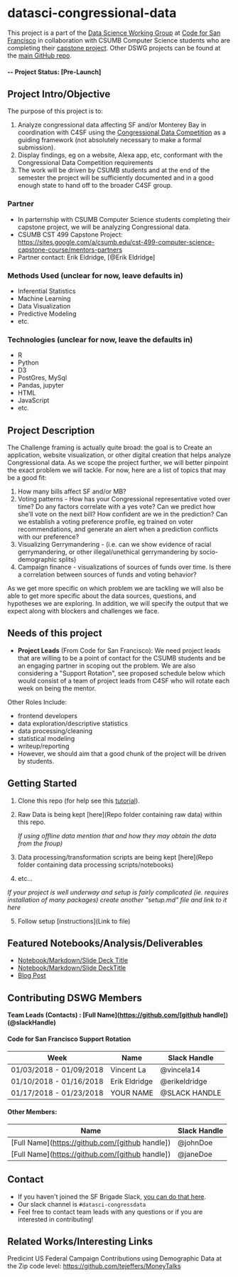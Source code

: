 # datasci-congressional-data
This project is a part of the [Data Science Working Group](http://datascience.codeforsanfrancisco.org) at [Code for San Francisco](http://www.codeforsanfrancisco.org) in collaboration with CSUMB Computer Science students who are completing their [capstone project](https://sites.google.com/a/csumb.edu/cst-499-computer-science-capstone-course/mentors-partners).  Other DSWG projects can be found at the [main GitHub repo](https://github.com/sfbrigade/data-science-wg).

#### -- Project Status: [Pre-Launch]

## Project Intro/Objective
The purpose of this project is to:

1. Analyze congressional data affecting SF and/or Monterey Bay in coordination with C4SF using the [Congressional Data Competition](https://www.challenge.gov/challenge/congressional-data-competition/) as a guiding framework (not absolutely necessary to make a formal submission).
2. Display findings, eg on a website, Alexa app, etc, conformant with the Congressional Data Competition requirements
3. The work will be driven by CSUMB students and at the end of the semester the project will be sufficiently documented and in a good enough state to hand off to the broader C4SF group.

### Partner
* In parternship with CSUMB Computer Science students completing their capstone project, we will be analyzing Congressional data.
* CSUMB CST 499 Capstone Project: https://sites.google.com/a/csumb.edu/cst-499-computer-science-capstone-course/mentors-partners
* Partner contact: Erik Eldridge, [@Erik Eldridge]

### Methods Used (unclear for now, leave defaults in)
* Inferential Statistics
* Machine Learning
* Data Visualization
* Predictive Modeling
* etc.

### Technologies (unclear for now, leave the defaults in)
* R 
* Python
* D3
* PostGres, MySql
* Pandas, jupyter
* HTML
* JavaScript
* etc. 

## Project Description
The Challenge framing is actually quite broad: the goal is to Create an application, website visualization, or other digital creation that helps analyze Congressional data. As we scope the project further, we will better pinpoint the exact problem we will tackle. For now, here are a list of topics that may be a good fit:

1. How many bills affect SF and/or MB?
2. Voting patterns - How has your Congressional representative voted over time? Do any factors correlate with a yes vote? Can we predict how she’ll vote on the next bill? How confident are we in the prediction? Can we establish a voting preference profile, eg trained on voter recommendations, and generate an alert when a prediction conflicts with our preference?
3. Visualizing Gerrymandering - (i.e. can we show evidence of racial gerrymandering, or other illegal/unethical gerrymandering by socio-demographic splits)
4. Campaign finance - visualizations of sources of funds over time. Is there a correlation between sources of funds and voting behavior?

As we get more specific on which problem we are tackling we will also be able to get more specific about the data sources, questions, and hypotheses we are exploring. In addition, we will specify the output that we expect along with blockers and challenges we face.

## Needs of this project

- **Project Leads** (From Code for San Francisco): We need project leads that are willing to be a point of contact for the CSUMB students and be an engaging partner in scoping out the problem. We are also considering a "Support Rotation", see proposed schedule below which would consist of a team of project leads from C4SF who will rotate each week on being the mentor.

Other Roles Include:
- frontend developers
- data exploration/descriptive statistics
- data processing/cleaning
- statistical modeling
- writeup/reporting
- However, we should aim that a good chunk of the project will be driven by students.

## Getting Started

1. Clone this repo (for help see this [tutorial](https://help.github.com/articles/cloning-a-repository/)).
2. Raw Data is being kept [here](Repo folder containing raw data) within this repo.

    *If using offline data mention that and how they may obtain the data from the froup)*
    
3. Data processing/transformation scripts are being kept [here](Repo folder containing data processing scripts/notebooks)
4. etc...

*If your project is well underway and setup is fairly complicated (ie. requires installation of many packages) create another "setup.md" file and link to it here*  

5. Follow setup [instructions](Link to file)

## Featured Notebooks/Analysis/Deliverables
* [Notebook/Markdown/Slide Deck Title](link)
* [Notebook/Markdown/Slide DeckTitle](link)
* [Blog Post](link)


## Contributing DSWG Members

**Team Leads (Contacts) : [Full Name](https://github.com/[github handle])(@slackHandle)**

#### Code for San Francisco Support Rotation
| Week        | Name | Slack Handle |
|------------ |------|------------  |
| 01/03/2018 - 01/09/2018 | Vincent La     | @vincela14 |
| 01/10/2018 - 01/16/2018 | Erik Eldridge  | @erikeldridge |
| 01/17/2018 - 01/23/2018 | YOUR NAME     | @SLACK HANDLE |

#### Other Members:

|Name     |  Slack Handle   | 
|---------|-----------------|
|[Full Name](https://github.com/[github handle])| @johnDoe        |
|[Full Name](https://github.com/[github handle]) |     @janeDoe    |

## Contact
* If you haven't joined the SF Brigade Slack, [you can do that here](http://c4sf.me/slack).  
* Our slack channel is `#datasci-congressdata`
* Feel free to contact team leads with any questions or if you are interested in contributing!

## Related Works/Interesting Links
Predicint US Federal Campaign Contributions using Demographic Data at the Zip code level: https://github.com/tejeffers/MoneyTalks


